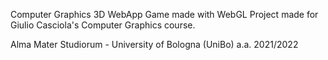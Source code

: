 Computer Graphics 3D WebApp Game made with WebGL Project made for Giulio Casciola's Computer Graphics course. 

Alma Mater Studiorum - University of Bologna (UniBo) a.a. 2021/2022
